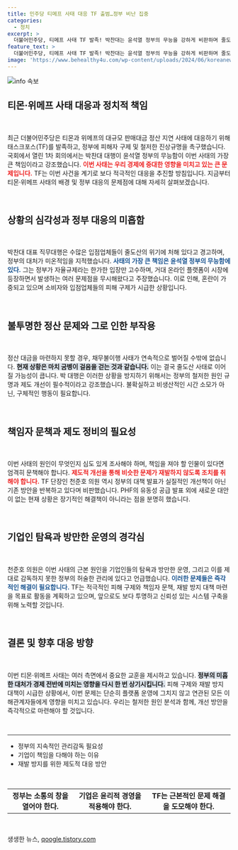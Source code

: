 ```yaml
---
title: 민주당 티메프 사태 대응 TF 출범…정부 비난 집중
categories:
  - 정치
excerpt: >
  더불어민주당, 티메프 사태 TF 발족! 박찬대는 윤석열 정부의 무능을 강하게 비판하며 줄도산 우려를 경고했는데… 정부의 미온적 대응에 소비자 피해가 심화되고 있다!
feature_text: >
  더불어민주당, 티메프 사태 TF 발족! 박찬대는 윤석열 정부의 무능을 강하게 비판하며 줄도산 우려를 경고했는데… 정부의 미온적 대응에 소비자 피해가 심화되고 있다!
image: 'https://www.behealthy4u.com/wp-content/uploads/2024/06/koreanews.jpg'
---
```


<p><img src="https://www.behealthy4u.com/wp-content/uploads/2024/06/koreanews.jpg" alt="info 속보" /></p>

<h2 data-ke-size="size26">티몬·위메프 사태 대응과 정치적 책임</h2>

<p data-ke-size="size16">&nbsp;</p>

<p data-ke-size="size16">최근 더불어민주당은 티몬과 위메프의 대규모 판매대금 정산 지연 사태에 대응하기 위해 태스크포스(TF)를 발족하고, 정부에 피해자 구제 및 철저한 진상규명을 촉구했습니다. 국회에서 열린 1차 회의에서는 박찬대 대행이 윤석열 정부의 무능함이 이번 사태의 가장 큰 책임이라고 강조했습니다. <b><span style="color: #ee2323;">이번 사태는 우리 경제에 중대한 영향을 미치고 있는 큰 문제입니다.</span></b> TF는 이번 사건을 계기로 보다 적극적인 대응을 추진할 방침입니다. 지금부터 티몬·위메프 사태의 배경 및 정부 대응의 문제점에 대해 자세히 살펴보겠습니다.</p>

<p data-ke-size="size16">&nbsp;</p>

<h2 data-ke-size="size26">상황의 심각성과 정부 대응의 미흡함</h2>

<p data-ke-size="size16">&nbsp;</p>

<p data-ke-size="size16">박찬대 대표 직무대행은 수많은 입점업체들이 줄도산의 위기에 처해 있다고 경고하며, 정부의 대처가 미온적임을 지적했습니다. <b><span style="color: #1a5490;">사태의 가장 큰 책임은 윤석열 정부의 무능함에 있다.</span></b> 그는 정부가 자율규제라는 한가한 입장만 고수하며, 거대 온라인 플랫폼이 시장에 등장하면서 발생하는 여러 문제점을 무시해왔다고 주장했습니다. 이로 인해, 혼란이 가중되고 있으며 소비자와 입점업체들의 피해 구제가 시급한 상황입니다.</p>

<p data-ke-size="size16">&nbsp;</p>

<h2 data-ke-size="size26">불투명한 정산 문제와 그로 인한 부작용</h2>

<p data-ke-size="size16">&nbsp;</p>

<p data-ke-size="size16">정산 대금을 마련하지 못할 경우, 채무불이행 사태가 연속적으로 벌어질 수밖에 없습니다. <b><span style="background-color: #21538527;">현재 상황은 마치 굼벵이 걸음을 걷는 것과 같습니다.</span></b> 이는 결국 줄도산 사태로 이어질 가능성이 큽니다. 박 대행은 이러한 상황을 방지하기 위해서는 정부의 철저한 원인 규명과 제도 개선이 필수적이라고 강조했습니다. 불확실하고 비생산적인 시간 소모가 아닌, 구체적인 행동이 필요합니다.</p>

<p data-ke-size="size16">&nbsp;</p>

<h2 data-ke-size="size26">책임자 문책과 제도 정비의 필요성</h2>

<p data-ke-size="size16">&nbsp;</p>

<p data-ke-size="size16">이번 사태의 원인이 무엇인지 심도 있게 조사해야 하며, 책임을 져야 할 인물이 있다면 엄격히 문책해야 합니다. <b><span style="color: #ee2323;">제도적 개선을 통해 비슷한 문제가 재발하지 않도록 조치를 취해야 합니다.</span></b> TF 단장인 천준호 의원 역시 정부의 대책 발표가 실질적인 개선책이 아닌 기존 방안을 반복하고 있다며 비판했습니다. PHF의 유동성 공급 발표 외에 새로운 대안이 없는 현재 상황은 장기적인 해결책이 아니라는 점을 분명히 했습니다.</p>

<p data-ke-size="size16">&nbsp;</p>

<h2 data-ke-size="size26">기업인 탐욕과 방만한 운영의 경각심</h2>

<p data-ke-size="size16">&nbsp;</p>

<p data-ke-size="size16">천준호 의원은 이번 사태의 근본 원인을 기업인들의 탐욕과 방만한 운영, 그리고 이를 제대로 감독하지 못한 정부의 허술한 관리에 있다고 언급했습니다. <b><span style="color: #1a5490;">이러한 문제들은 즉각적인 해결이 필요합니다.</span></b> TF는 적극적인 피해 구제와 책임자 문책, 재발 방지 대책 마련을 목표로 활동을 계획하고 있으며, 앞으로도 보다 투명하고 신뢰성 있는 시스템 구축을 위해 노력할 것입니다.</p>

<p data-ke-size="size16">&nbsp;</p>

<h2 data-ke-size="size26">결론 및 향후 대응 방향</h2>

<p data-ke-size="size16">&nbsp;</p>

<p data-ke-size="size16">이번 티몬·위메프 사태는 여러 측면에서 중요한 교훈을 제시하고 있습니다. <b><span style="background-color: #21538527;">정부의 미흡한 대처가 경제 전반에 미치는 영향을 다시 한 번 상기시킵니다.</span></b> 피해 구제와 재발 방지 대책이 시급한 상황에서, 이번 문제는 단순히 플랫폼 운영에 그치지 않고 연관된 모든 이해관계자들에게 영향을 미치고 있습니다. 우리는 철저한 원인 분석과 함께, 개선 방안을 즉각적으로 마련해야 할 것입니다.</p>

<p data-ke-size="size16">&nbsp;</p>

<hr />

<ul>
<li>정부의 지속적인 관리감독 필요성</li>
<li>기업이 책임을 다해야 하는 이유</li>
<li>재발 방지를 위한 제도적 대응 방안</li>
</ul>

<p data-ke-size="size16">&nbsp;</p>

<table>
<tr>
<td style="text-align: center; height: 17px;"><b>정부는 소통의 창을 열어야 한다.</b></td>
<td style="text-align: center; height: 17px;"><b>기업은 윤리적 경영을 적용해야 한다.</b></td>
<td style="text-align: center; height: 17px;"><b>TF는 근본적인 문제 해결을 도모해야 한다.</b></td>
</tr>
</table>

<p data-ke-size="size16">&nbsp;</p>
생생한 뉴스, <a href="https://qoogle.tistory.com" rel="dofollow">qoogle.tistory.com</a>


